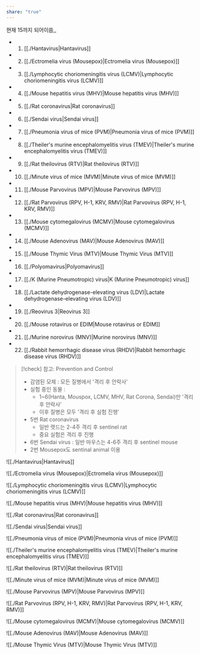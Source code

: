 ```yaml
---
share: "true"
---
```

현재 15까지 되어이씀,,
- 1. [[./Hantavirus|Hantavirus]]
- 2. [[./Ectromelia virus (Mousepox)|Ectromelia virus (Mousepox)]]
- 3. [[./Lymphocytic choriomeningitis virus (LCMV)|Lymphocytic choriomeningitis virus (LCMV)]]
- 4. [[./Mouse hepatitis virus (MHV)|Mouse hepatitis virus (MHV)]]
- 5. [[./Rat coronavirus|Rat coronavirus]]
- 6. [[./Sendai virus|Sendai virus]]
- 7. [[./Pneumonia virus of mice (PVM)|Pneumonia virus of mice (PVM)]]
- 8. [[./Theiler's murine encephalomyelitis virus (TMEV)|Theiler's murine encephalomyelitis virus (TMEV)]]
- 9. [[./Rat theilovirus (RTV)|Rat theilovirus (RTV)]]
- 10. [[./Minute virus of mice (MVM)|Minute virus of mice (MVM)]]
- 11. [[./Mouse Parvovirus (MPV)|Mouse Parvovirus (MPV)]]
- 12. [[./Rat Parvovirus (RPV, H-1, KRV, RMV)|Rat Parvovirus (RPV, H-1, KRV, RMV)]]
- 13. [[./Mouse cytomegalovirus (MCMV)|Mouse cytomegalovirus (MCMV)]]
- 14. [[./Mouse Adenovirus (MAV)|Mouse Adenovirus (MAV)]]
- 15. [[./Mouse Thymic Virus (MTV)|Mouse Thymic Virus (MTV)]]
- 16. [[./Polyomavirus|Polyomavirus]]
- 17. [[./K (Murine Pneumotropic) virus|K (Murine Pneumotropic) virus]]
- 18. [[./Lactate dehydrogenase-elevating virus (LDV)|Lactate dehydrogenase-elevating virus (LDV)]]
- 19. [[./Reovirus 3|Reovirus 3]]
- 20. [[./Mouse rotavirus or EDIM|Mouse rotavirus or EDIM]]
- 21. [[./Murine norovirus (MNV)|Murine norovirus (MNV)]]
- 22. [[./Rabbit hemorrhagic disease virus (RHDV)|Rabbit hemorrhagic disease virus (RHDV)]]


>[!check] 참고: Prevention and Control
>- 감염된 모체 : 모든 질병에서 '격리 후 안락사'
>- 실험 중인 동물 :
>	- 1~6(Hanta, Mouspox, LCMV, MHV, Rat Corona, Sendai)만 '격리 후 안락사'
>	- 이후 질병은 모두 '격리 후 실험 진행'
>- 5번 Rat coronavirus
>	- 일반 랫드는 2-4주 격리 후 sentinel rat
>	- 중요 실험은 격리 후 진행
>- 6번 Sendai virus : 일반 마우스는 4-6주 격리 후 sentinel mouse
>- 2번 Mousepox도 sentinal animal 이용



![[./Hantavirus|Hantavirus]]


![[./Ectromelia virus (Mousepox)|Ectromelia virus (Mousepox)]]


![[./Lymphocytic choriomeningitis virus (LCMV)|Lymphocytic choriomeningitis virus (LCMV)]]


![[./Mouse hepatitis virus (MHV)|Mouse hepatitis virus (MHV)]]


![[./Rat coronavirus|Rat coronavirus]]


![[./Sendai virus|Sendai virus]]

![[./Pneumonia virus of mice (PVM)|Pneumonia virus of mice (PVM)]]

![[./Theiler's murine encephalomyelitis virus (TMEV)|Theiler's murine encephalomyelitis virus (TMEV)]]

![[./Rat theilovirus (RTV)|Rat theilovirus (RTV)]]

![[./Minute virus of mice (MVM)|Minute virus of mice (MVM)]]

![[./Mouse Parvovirus (MPV)|Mouse Parvovirus (MPV)]]

![[./Rat Parvovirus (RPV, H-1, KRV, RMV)|Rat Parvovirus (RPV, H-1, KRV, RMV)]]

![[./Mouse cytomegalovirus (MCMV)|Mouse cytomegalovirus (MCMV)]]

![[./Mouse Adenovirus (MAV)|Mouse Adenovirus (MAV)]]

![[./Mouse Thymic Virus (MTV)|Mouse Thymic Virus (MTV)]]


